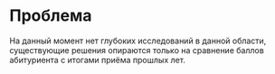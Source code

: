 # Проблема

На данный момент нет глубоких исследований в данной области, существующие решения опираются только на сравнение баллов абитуриента с итогами приёма прошлых лет.
